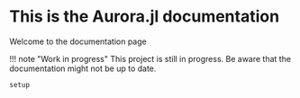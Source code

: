 # This is the Aurora.jl documentation

Welcome to the documentation page

!!! note "Work in progress"
    This project is still in progress. Be aware that the documentation might not be up to date.

```@docs
setup
```